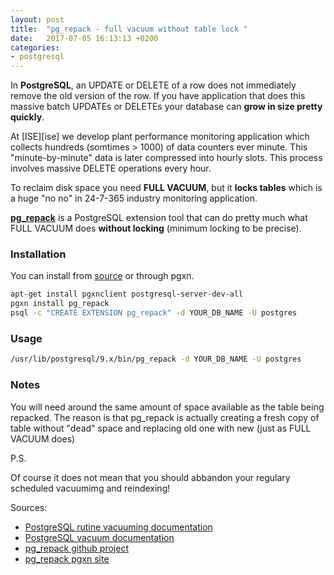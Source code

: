 ```yaml
---
layout: post
title:  "pg_repack - full vacuum without table lock "
date:   2017-07-05 16:13:13 +0200
categories:
- postgresql
---
```


In __PostgreSQL__, an UPDATE or DELETE of a row does not immediately remove the old version of the row.
If you have application that does this massive batch UPDATEs or DELETEs your database can __grow in size pretty quickly__.

At [ISE][ise] we develop plant performance monitoring application which collects hundreds (somtimes > 1000) of data counters ever minute.
This "minute-by-minute" data is later compressed into hourly slots.
This process involves massive DELETE operations every hour.

To reclaim disk space you need __FULL VACUUM__, but it __locks tables__ which is a huge "no no" in 24-7-365 industry monitoring application.

__[pg_repack][pg_repack]__ is a PostgreSQL extension tool that can do pretty much what FULL VACUUM does __without locking__ (minimum locking to be precise).

### Installation

You can install from [source][pg_repack_source] or through pgxn.

~~~ bash
apt-get install pgxnclient postgresql-server-dev-all
pgxn install pg_repack
psql -c "CREATE EXTENSION pg_repack" -d YOUR_DB_NAME -U postgres
~~~

### Usage

~~~ bash
/usr/lib/postgresql/9.x/bin/pg_repack -d YOUR_DB_NAME -U postgres
~~~

### Notes

You will need around the same amount of space available as the table being repacked.
The reason is that pg_repack is actually creating a fresh copy of table without "dead" space and replacing old one with new (just as FULL VACUUM does)

P.S.

Of course it does not mean that you should abbandon your regulary scheduled vacuumimg and reindexing!

Sources:
- [PostgreSQL rutine vacuuming documentation][postgresql_rutine_vacuuming]
- [PostgreSQL vacuum documentation][postgresql_vacuum]
- [pg_repack github project][pg_repack]
- [pg_repack pgxn site][pg_repack_source]


[pg_repack]: https://github.com/reorg/pg_repack
[pg_repack_source]: https://pgxn.org/dist/pg_repack/
[postgresql_rutine_vacuuming]: https://www.postgresql.org/docs/9.2/static/routine-vacuuming.html
[postgresql_vacuum]: https://www.postgresql.org/docs/9.1/static/sql-vacuum.html
